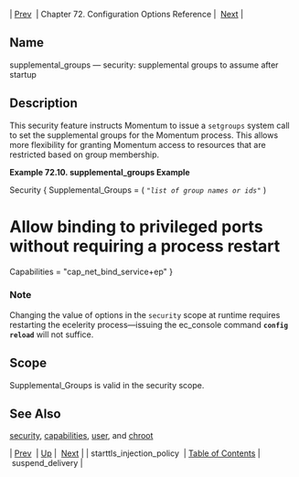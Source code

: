 | [Prev](config.starttls_injection_policy)  | Chapter 72. Configuration Options Reference |  [Next](conf.ref.suspend_delivery) |

<a name="conf.ref.supplemental_groups"></a>
## Name

supplemental_groups — security: supplemental groups to assume after startup

<a name="idp26779728"></a>
## Description

This security feature instructs Momentum to issue a `setgroups` system call to set the supplemental groups for the Momentum process. This allows more flexibility for granting Momentum access to resources that are restricted based on group membership.

<a name="conf.ref.supplemental_groups.example"></a>

**Example 72.10. supplemental_groups Example**

Security {
  Supplemental_Groups = ( *`"list of group names or ids"`*                         )
  # Allow binding to privileged ports without requiring a process restart  
  Capabilities = "cap_net_bind_service+ep"
}

### Note

Changing the value of options in the `security` scope at runtime requires restarting the ecelerity process—issuing the ec_console command **`config reload`**         will not suffice.

<a name="idp26787216"></a>
## Scope

Supplemental_Groups is valid in the security scope.

<a name="idp26789056"></a>
## See Also

[security](conf.ref.security "security"), [capabilities](conf.ref.capabilities "capabilities"), [user](conf.ref.user "user"), and [chroot](conf.ref.chroot "chroot")

| [Prev](config.starttls_injection_policy)  | [Up](config.options.ref) |  [Next](conf.ref.suspend_delivery) |
| starttls_injection_policy  | [Table of Contents](index) |  suspend_delivery |

